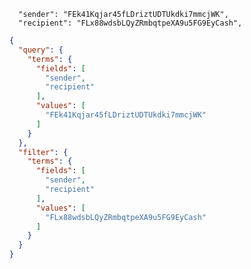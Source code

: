       "sender": "FEk41Kqjar45fLDriztUDTUkdki7mmcjWK",
      "recipient": "FLx88wdsbLQyZRmbqtpeXA9u5FG9EyCash",

```json
{
  "query": {
    "terms": {
      "fields": [
        "sender",
        "recipient"
      ],
      "values": [
        "FEk41Kqjar45fLDriztUDTUkdki7mmcjWK"
      ]
    }
  },
  "filter": {
    "terms": {
      "fields": [
        "sender",
        "recipient"
      ],
      "values": [
        "FLx88wdsbLQyZRmbqtpeXA9u5FG9EyCash"
      ]
    }
  }
}
```